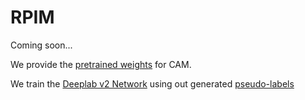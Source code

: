 # RPIM

Coming soon...



We provide the [pretrained weights](https://drive.google.com/drive/folders/1UKCekBdWpp07C5arlGKHyVYSnBDr25fz?usp=sharing) for CAM.



We train the [Deeplab v2 Network](https://github.com/kazuto1011/deeplab-pytorch ) using out generated [pseudo-labels](https://drive.google.com/drive/folders/1fgzROcresg-pgn_oOaeot-El8hjtBlTG?usp=sharing)

